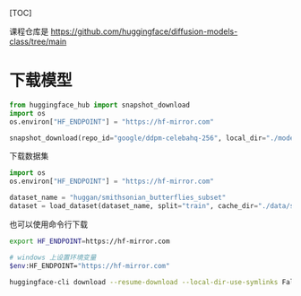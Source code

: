 [TOC]

课程仓库是 https://github.com/huggingface/diffusion-models-class/tree/main


# 下载模型

```python
from huggingface_hub import snapshot_download
import os
os.environ["HF_ENDPOINT"] = "https://hf-mirror.com"

snapshot_download(repo_id="google/ddpm-celebahq-256", local_dir="./model", local_dir_use_symlinks=False)
```

下载数据集

```python
import os
os.environ["HF_ENDPOINT"] = "https://hf-mirror.com"

dataset_name = "huggan/smithsonian_butterflies_subset"
dataset = load_dataset(dataset_name, split="train", cache_dir="./data/smithsonian_butterflies_subset")
```

也可以使用命令行下载

```bash
export HF_ENDPOINT=https://hf-mirror.com

# windows 上设置环境变量
$env:HF_ENDPOINT="https://hf-mirror.com"

huggingface-cli download --resume-download --local-dir-use-symlinks False stabilityai/stable-diffusion-2-1-base --local-dir model
```

